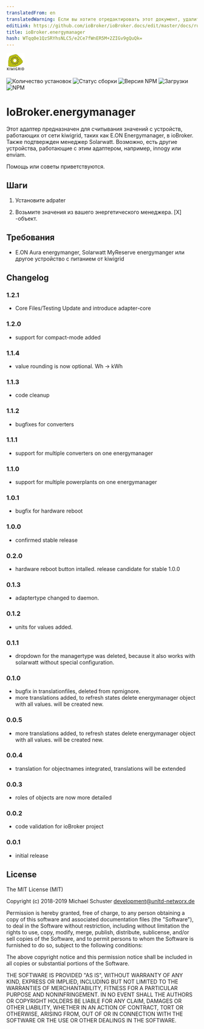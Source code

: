 ```yaml
---
translatedFrom: en
translatedWarning: Если вы хотите отредактировать этот документ, удалите поле «translationFrom», в противном случае этот документ будет снова автоматически переведен
editLink: https://github.com/ioBroker/ioBroker.docs/edit/master/docs/ru/adapterref/iobroker.energymanager/README.md
title: ioBroker.energymanager
hash: WTqq0e1QzSRYhsNLC5/e2Ce7fWnER5M+2ZIGv9gQuQk=
---
```

![логотип](../../../en/adapterref/iobroker.energymanager/admin/energymanager.png)

![Количество установок](http://iobroker.live/badges/energymanager-stable.svg)
![Статус сборки](https://api.travis-ci.org/unltdnetworx/ioBroker.energymanager.svg?branch=master)
![Версия NPM](https://img.shields.io/npm/v/iobroker.energymanager.svg)
![Загрузки](https://img.shields.io/npm/dm/iobroker.energymanager.svg)
![NPM](https://nodei.co/npm/iobroker.energymanager.png?downloads=true)

# IoBroker.energymanager
Этот адаптер предназначен для считывания значений с устройств, работающих от сети kiwigrid, таких как E.ON Energymanager, в ioBroker. Также подтвержден менеджер Solarwatt. Возможно, есть другие устройства, работающие с этим адаптером, например, innogy или enviam.

Помощь или советы приветствуются.

## Шаги
1. Установите adpater

2. Возьмите значения из вашего энергетического менеджера. [X] -объект.

## Требования
* E.ON Aura energymanger, Solarwatt MyReserve energymanger или другое устройство с питанием от kiwigrid

## Changelog

### 1.2.1
* Core Files/Testing Update and introduce adapter-core

### 1.2.0
* support for compact-mode added

### 1.1.4
* value rounding is now optional. Wh -> kWh

### 1.1.3
* code cleanup

### 1.1.2
* bugfixes for converters

### 1.1.1
* support for multiple converters on one energymanager

### 1.1.0
* support for multiple powerplants on one energymanager

### 1.0.1
* bugfix for hardware reboot

### 1.0.0
* confirmed stable release

### 0.2.0
* hardware reboot button intalled. release candidate for stable 1.0.0

### 0.1.3
* adaptertype changed to daemon.

### 0.1.2
* units for values added.

### 0.1.1
* dropdown for the managertype was deleted, because it also works with solarwatt without special configuration.

### 0.1.0
* bugfix in translationfiles, deleted from npmignore.
* more translations added, to refresh states delete energymanager object with all values. will be created new.

### 0.0.5
* more translations added, to refresh states delete energymanager object with all values. will be created new.

### 0.0.4
* translation for objectnames integrated, translations will be extended

### 0.0.3
* roles of objects are now more detailed

### 0.0.2
* code validation for ioBroker project

### 0.0.1
* initial release

## License
The MIT License (MIT)

Copyright (c) 2018-2019 Michael Schuster <development@unltd-networx.de>

Permission is hereby granted, free of charge, to any person obtaining a copy
of this software and associated documentation files (the "Software"), to deal
in the Software without restriction, including without limitation the rights
to use, copy, modify, merge, publish, distribute, sublicense, and/or sell
copies of the Software, and to permit persons to whom the Software is
furnished to do so, subject to the following conditions:

The above copyright notice and this permission notice shall be included in
all copies or substantial portions of the Software.

THE SOFTWARE IS PROVIDED "AS IS", WITHOUT WARRANTY OF ANY KIND, EXPRESS OR
IMPLIED, INCLUDING BUT NOT LIMITED TO THE WARRANTIES OF MERCHANTABILITY,
FITNESS FOR A PARTICULAR PURPOSE AND NONINFRINGEMENT. IN NO EVENT SHALL THE
AUTHORS OR COPYRIGHT HOLDERS BE LIABLE FOR ANY CLAIM, DAMAGES OR OTHER
LIABILITY, WHETHER IN AN ACTION OF CONTRACT, TORT OR OTHERWISE, ARISING FROM,
OUT OF OR IN CONNECTION WITH THE SOFTWARE OR THE USE OR OTHER DEALINGS IN
THE SOFTWARE.
